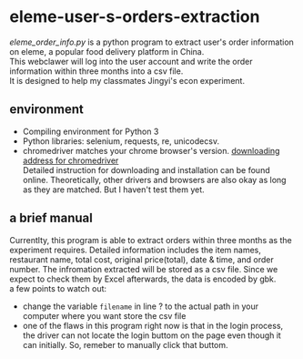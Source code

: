 # eleme-user-s-orders-extraction
*eleme_order_info.py* is a python program to extract user's order information on eleme, a popular food delivery platform in China. <br>
This webclawer will log into the user account and write the order information within three months into a csv file.<br>
It is designed to help my classmates Jingyi's econ experiment. 
## environment
* Compiling environment for Python 3
* Python libraries: selenium, requests, re, unicodecsv. 
* chromedriver matches your chrome browser's version. [downloading address for chromedriver](http://chromedriver.storage.googleapis.com/index.html)<br> Detailed instruction for     downloading and installation can be found online. Theoretically, other drivers and browsers are also okay as long as they are matched. But I haven't test them yet. 
## a brief manual
Currentlty, this program is able to extract orders within three months as the experiment requires. Detailed information includes the item names, restaurant name, total cost, original price(total), date & time, and order number. The infromation extracted will be stored as a csv file. Since we expect to check them by Excel afterwards, the data is encoded by gbk. <br>
a few points to watch out:<br>
* change the variable `filename` in line ? to the actual path in your computer where you want store the csv file
* one of the flaws in this program right now is that in the login process, the driver can not locate the login buttom on the page even though it can initially. So, remeber to       manually click that buttom. 
